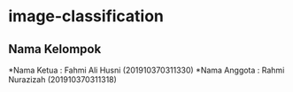 # image-classification

## Nama Kelompok 

*Nama Ketua : Fahmi Ali Husni (201910370311330)
*Nama Anggota : Rahmi Nurazizah (201910370311318)
